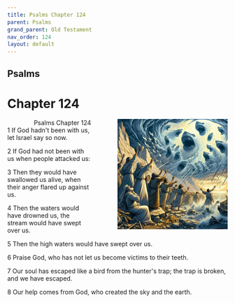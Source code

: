 ```yaml
---
title: Psalms Chapter 124
parent: Psalms
grand_parent: Old Testament
nav_order: 124
layout: default
---
```


## Psalms

# Chapter 124

<div style="clear: both; text-align: right;">
    <div style="max-width: 50%; height: auto; float: right; margin: 0 0 10px 10px; padding-left: 10%;">
        <img src="/assets/Image/Psalms/500/124.jpg" alt="Psalms Chapter 124" class="chapter-image">
    </div>
    <figcaption style="font-size: 14px; text-align: right;">Psalms Chapter 124</figcaption>
</div>
1 If God hadn't been with us, let Israel say so now.

2 If God had not been with us when people attacked us:

3 Then they would have swallowed us alive, when their anger flared up against us.

4 Then the waters would have drowned us, the stream would have swept over us.

5 Then the high waters would have swept over us.

6 Praise God, who has not let us become victims to their teeth.

7 Our soul has escaped like a bird from the hunter's trap; the trap is broken, and we have escaped.

8 Our help comes from God, who created the sky and the earth.


